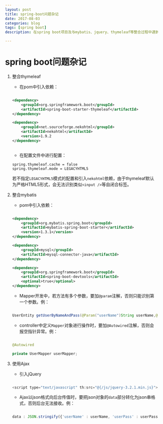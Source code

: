 ```yaml
---
layout: post
title: spring-boot问题杂记
date: 2017-08-03
categories: blog
tags: [spring boot]
description: 在spring boot项目及与mybatis、jquery、thymeleaf等整合过程中遇到的问题。

---
```


# spring boot问题杂记


1. 整合thymeleaf
    * 在pom中引入依赖：
    
    ``` xml

    <dependency>
		<groupId>org.springframework.boot</groupId>
		<artifactId>spring-boot-starter-thymeleaf</artifactId>
    </dependency>

    <dependency>
		<groupId>net.sourceforge.nekohtml</groupId>
		<artifactId>nekohtml</artifactId>
		<version>1.9.2
    </dependency>
        
    ```
   * 在配置文件中进行配置：
   
    ``` 
    spring.thymeleaf.cache = false
    spring.thymeleaf.mode = LEGACYHTML5

    ```

    若不指定`LEGACYHTML5`模式的配置和引入`nekohtml`依赖，由于thymeleaf默认为严格HTML5形式，会无法识别类似`<input />`等自闭合标签。

1. 整合mybatis
    * pom中引入依赖：
    
    ``` xml

    <dependency>
		<groupId>org.mybatis.spring.boot</groupId>
		<artifactId>mybatis-spring-boot-starter</artifactId>
		<version>1.3.1</version>
	</dependency>

	<dependency>
		<groupId>mysql</groupId>
		<artifactId>mysql-connector-java</artifactId>
	</dependency>

	<dependency>
		<groupId>org.springframework.boot</groupId>
		<artifactId>spring-boot-devtools</artifactId>
		<optional>true</optional>
	</dependency>

    ```

    * Mapper开发中，若方法有多个参数，要加`@param`注解，否则只能识别第一个参数。例：
    
    ``` java
    
    UserEntity getUserByNameAndPass(@Param("userName")String userName,@Param("userPass")String userPass);

    ```

    * controller中定义`Mapper`对象进行操作时，要加`@Autowired`注解，否则会报空指针异常。例：
    
    ``` java
    
    @Autowired
    
    private UserMapper userMapper;

    ```

1. 使用Ajax
    * 引入jQuery
    
    ``` js
    
    <script type="text/javascript" th:src="@{/js/jquery-3.2.1.min.js}"></script>

    ```

    * Ajax以json格式向后台传值时，要把json对象的`data`部分转化为json串格式，否则后台无法接收。例：
    
    ``` js
    
    data : JSON.stringify({'userName' : userName, 'userPass' : userPass),
    
    ```















